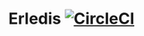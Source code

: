 # Erledis [![CircleCI](https://circleci.com/gh/drEnilight/erledis.svg?style=svg)](https://circleci.com/gh/drEnilight/erledis)
